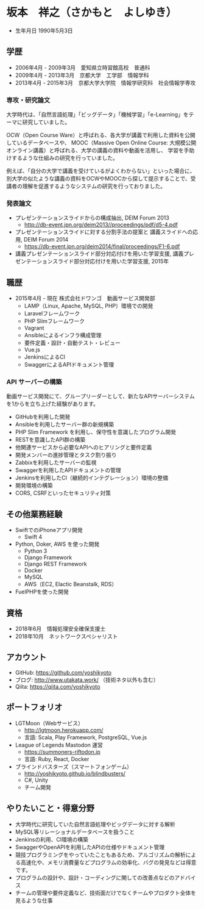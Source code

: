 # 坂本　祥之（さかもと　よしゆき）

* 生年月日 1990年5月3日

## 学歴

* 2006年4月 - 2009年3月　愛知県立時習館高校　普通科
* 2009年4月 - 2013年3月　京都大学　工学部　情報学科
* 2013年4月 - 2015年3月　京都大学大学院　情報学研究科　社会情報学専攻

### 専攻・研究論文

大学時代は、「自然言語処理」「ビッグデータ」「機械学習」「e-Learning」をテーマに研究していました。

OCW（Open Course Ware）と呼ばれる、各大学が講義で利用した資料を公開しているデータベースや、
MOOC（Massive Open Online Course: 大規模公開オンライン講義）と呼ばれる、大学の講義の資料や動画を活用し、
学習を手助けするような仕組みの研究を行っていました。

例えば、「自分の大学で講義を受けているがよくわからない」といった場合に、別大学の似たような講義の資料をOCWやMOOCから探して提示することで、受講者の理解を促進するようなシステムの研究を行っておりました。

### 発表論文

* プレゼンテーションスライドからの構成抽出, DEIM Forum 2013
  * http://db-event.jpn.org/deim2013//proceedings/pdf/d5-4.pdf
* プレゼンテーションスライドに対する分割手法の提案と 講義スライドへの応用, DEIM Forum 2014
  * https://db-event.jpn.org/deim2014/final/proceedings/F1-6.pdf
* 講義プレゼンテーションスライド部分対応付けを用いた学習支援, 講義プレゼンテーションスライド部分対応付けを用いた学習支援, 2015年


## 職歴

* 2015年4月 - 現在 株式会社ドワンゴ　動画サービス開発部
  * LAMP（Linux, Apache, MySQL, PHP）環境での開発
  * Laravelフレームワーク
  * PHP Slimフレームワーク
  * Vagrant
  * Ansibleによるインフラ構成管理
  * 要件定義・設計・自動テスト・レビュー
  * Vue.js
  * JenkinsによるCI
  * SwaggerによるAPIドキュメント管理
  
### API サーバーの構築

動画サービス開発にて、グループリーダーとして、新たなAPIサーバーシステムを1からを立ち上げた経験があります。

* GitHubを利用した開発
* Ansibleを利用したサーバー群の新規構築
* PHP Slim Framework を利用し、保守性を意識したプログラム開発
* RESTを意識したAPI群の構築
* 他関連サービスから必要なAPIへのヒアリングと要件定義
* 開発メンバーの進捗管理とタスク割り振り
* Zabbixを利用したサーバーの監視
* Swaggerを利用したAPIドキュメントの管理
* Jenkinsを利用したCI（継続的インテグレーション）環境の整備
* 開発環境の構築
* CORS, CSRFといったセキュリティ対策
 
## その他業務経験

* SwiftでのiPhoneアプリ開発
  * Swift 4
* Python, Doker, AWS を使った開発
  * Python 3
  * Django Framework
  * Django REST Framework
  * Docker
  * MySQL
  * AWS（EC2, Elactic Beanstalk, RDS）
* FuelPHPを使った開発

## 資格
  
* 2018年6月　情報処理安全確保支援士
* 2018年10月　ネットワークスペシャリスト
  
## アカウント

* GitHub: https://github.com/yoshikyoto
* ブログ: http://www.utakata.work/ （技術ネタ以外も含む）
* Qiita: https://qiita.com/yoshikyoto

## ポートフォリオ

* LGTMoon（Webサービス）
  * http://lgtmoon.herokuapp.com/
  * 言語: Scala, Play Framework, PostgreSQL, Vue.js
* League of Legends Mastodon 運営
  * https://summoners-riftodon.jp
  * 言語: Ruby, React, Docker
* ブラインドバスターズ（スマートフォンゲーム）
  * http://yoshikyoto.github.io/blindbusters/
  * C#, Unity
  * チーム開発

## やりたいこと・得意分野

* 大学時代に研究していた自然言語処理やビッグデータに対する解析
* MySQL等リレーショナルデータベースを扱うこと
* Jenkinsの利用、CI環境の構築
* SwaggerやOpenAPIを利用したAPIの仕様やドキュメント管理
* 競技プログラミングをやっていたこともあるため、アルゴリズムの解析による高速化や、メモリ消費量などプログラムの効率化、バグの発見などは得意です。
* プログラムの設計や、設計・コーディングに関しての改善点などのアドバイス
* チームの管理や要件定義など、技術面だけでなくチームやプロダクト全体を見るような仕事
